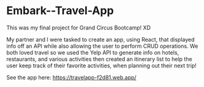 # Embark--Travel-App

This was my final project for Grand Circus Bootcamp! XD

My partner and I were tasked to create an app, using React, that displayed info off an API while also allowing the user to perform CRUD operations. 
We both loved travel so we used the Yelp API to generate info on hotels, restaurants, and various activities then created an itinerary list 
to help the user keep track of their favorite activities, when planning out their next trip!

See the app here: https://travelapp-f2d81.web.app/
